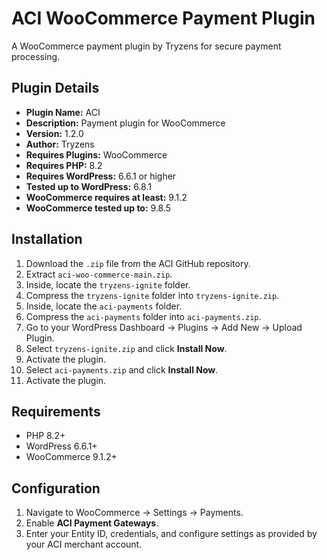 
# ACI WooCommerce Payment Plugin

A WooCommerce payment plugin by Tryzens for secure payment processing.

## Plugin Details

- **Plugin Name:** ACI
- **Description:** Payment plugin for WooCommerce
- **Version:** 1.2.0
- **Author:** Tryzens
- **Requires Plugins:** WooCommerce
- **Requires PHP:** 8.2
- **Requires WordPress:** 6.6.1 or higher
- **Tested up to WordPress:** 6.8.1
- **WooCommerce requires at least:** 9.1.2
- **WooCommerce tested up to:** 9.8.5

## Installation

1. Download the `.zip` file from the ACI GitHub repository.
2. Extract `aci-woo-commerce-main.zip`.
3. Inside, locate the `tryzens-ignite` folder.
4. Compress the `tryzens-ignite` folder into `tryzens-ignite.zip`.
5. Inside, locate the `aci-payments` folder.
6. Compress the `aci-payments` folder into `aci-payments.zip`.
7. Go to your WordPress Dashboard → Plugins → Add New → Upload Plugin.
8. Select `tryzens-ignite.zip` and click **Install Now**.
9. Activate the plugin.
10. Select `aci-payments.zip` and click **Install Now**.
11. Activate the plugin.

## Requirements

- PHP 8.2+
- WordPress 6.6.1+
- WooCommerce 9.1.2+

## Configuration

1. Navigate to WooCommerce → Settings → Payments.
2. Enable **ACI Payment Gateways**.
3. Enter your Entity ID, credentials, and configure settings as provided by your ACI merchant account.
